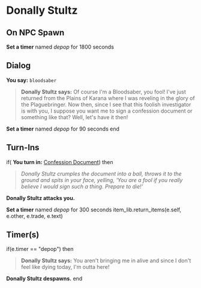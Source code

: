 # Donally Stultz
## On NPC Spawn

**Set a timer** named *depop* for 1800 seconds
## Dialog

**You say:** `bloodsaber`



>**Donally Stultz says:** Of course I'm a Bloodsaber, you fool! I've just returned from the Plains of Karana where I was reveling in the glory of the Plaguebringer. Now then, since I see that this foolish investigator is with you, I suppose you want me to sign a confession document or something like that? Well, let's have it then!


**Set a timer** named *depop* for 90 seconds
end

## Turn-Ins
  
  
  if( **You turn in:** [Confession Document](/item/2344)) then

>*Donally Stultz crumples the document into a ball, throws it to the ground and spits in your face, yelling, 'You are a fool if you really believe I would sign such a thing. Prepare to die!'*

**Donally Stultz attacks you.**

**Set a timer** named *depop* for 300 seconds
   item_lib.return_items(e.self, e.other, e.trade, e.text)
## Timer(s)

if(e.timer == "depop") then


>**Donally Stultz says:** You aren't bringing me in alive and since I don't feel like dying today, I'm outta here!


**Donally Stultz despawns.**
end
